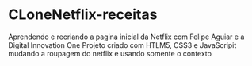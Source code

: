 # CLoneNetflix-receitas
Aprendendo e recriando a pagina inicial da Netflix com Felipe Aguiar e a Digital Innovation One 
Projeto criado com HTLM5, CSS3 e JavaScripit mudando a roupagem do netflix e usando somente o contexto 
